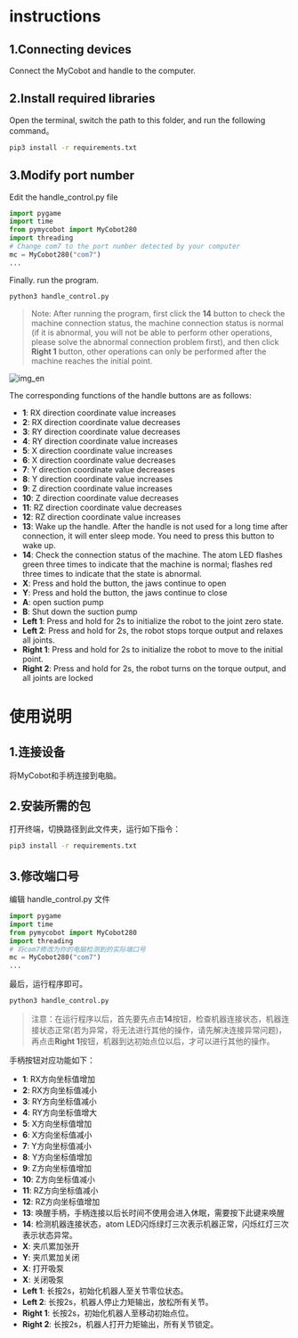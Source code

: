 # instructions

## 1.Connecting devices

Connect the MyCobot and handle to the computer.

## 2.Install required libraries

Open the terminal, switch the path to this folder, and run the following command。

```bash
pip3 install -r requirements.txt
```

## 3.Modify port number

Edit the handle_control.py file

```python
import pygame
import time
from pymycobot import MyCobot280
import threading
# Change com7 to the port number detected by your computer
mc = MyCobot280("com7")
...
```

Finally. run the program.

```bash
python3 handle_control.py
```

> Note: After running the program, first click the **14** button to check the machine connection status, the machine connection status is normal (if it is abnormal, you will not be able to perform other operations, please solve the abnormal connection problem first), and then click **Right 1** button, other operations can only be performed after the machine reaches the initial point.

![img_en](./handle.jpg)

The corresponding functions of the handle buttons are as follows:

- **1**: RX direction coordinate value increases
- **2**: RX direction coordinate value decreases
- **3**: RY direction coordinate value decreases
- **4**: RY direction coordinate value increases
- **5**: X direction coordinate value increases
- **6**: X direction coordinate value decreases
- **7**: Y direction coordinate value decreases
- **8**: Y direction coordinate value increases
- **9**: Z direction coordinate value increases
- **10**: Z direction coordinate value decreases
- **11**: RZ direction coordinate value decreases
- **12**: RZ direction coordinate value increases
- **13**: Wake up the handle. After the handle is not used for a long time after connection, it will enter sleep mode. You need to press this button to wake up.
- **14**: Check the connection status of the machine. The atom LED flashes green three times to indicate that the machine is normal; flashes red three times to indicate that the state is abnormal.
- **X**: Press and hold the button, the jaws continue to open
- **Y**: Press and hold the button, the jaws continue to close
- **A**: open suction pump
- **B**: Shut down the suction pump
- **Left 1**: Press and hold for 2s to initialize the robot to the joint zero state.
- **Left 2**: Press and hold for 2s, the robot stops torque output and relaxes all joints.
- **Right 1**: Press and hold for 2s to initialize the robot to move to the initial point.
- **Right 2**: Press and hold for 2s, the robot turns on the torque output, and all joints are locked

# 使用说明

## 1.连接设备

将MyCobot和手柄连接到电脑。

## 2.安装所需的包

打开终端，切换路径到此文件夹，运行如下指令：

```bash
pip3 install -r requirements.txt
```

## 3.修改端口号

编辑 handle_control.py 文件

```python
import pygame
import time
from pymycobot import MyCobot280
import threading
# 将com7修改为你的电脑检测到的实际端口号
mc = MyCobot280("com7")
...
```

最后，运行程序即可。

```bash
python3 handle_control.py
```

> 注意：在运行程序以后，首先要先点击**14**按钮，检查机器连接状态，机器连接状态正常(若为异常，将无法进行其他的操作，请先解决连接异常问题)，再点击**Right 1**按钮，机器到达初始点位以后，才可以进行其他的操作。

手柄按钮对应功能如下：

- **1**: RX方向坐标值增加
- **2**: RX方向坐标值减小
- **3**: RY方向坐标值减小
- **4**: RY方向坐标值增大
- **5**: X方向坐标值增加
- **6**: X方向坐标值减小
- **7**: Y方向坐标值减小
- **8**: Y方向坐标值增加
- **9**: Z方向坐标值增加
- **10**: Z方向坐标值减小
- **11**: RZ方向坐标值减小
- **12**: RZ方向坐标值增加
- **13**: 唤醒手柄，手柄连接以后长时间不使用会进入休眠，需要按下此键来唤醒
- **14**: 检测机器连接状态，atom LED闪烁绿灯三次表示机器正常，闪烁红灯三次表示状态异常。
- **X**: 夹爪累加张开
- **Y**: 夹爪累加关闭
- **X**: 打开吸泵
- **X**: 关闭吸泵
- **Left 1**: 长按2s，初始化机器人至关节零位状态。
- **Left 2**: 长按2s，机器人停止力矩输出，放松所有关节。
- **Right 1**: 长按2s，初始化机器人至移动初始点位。
- **Right 2**: 长按2s，机器人打开力矩输出，所有关节锁定。
